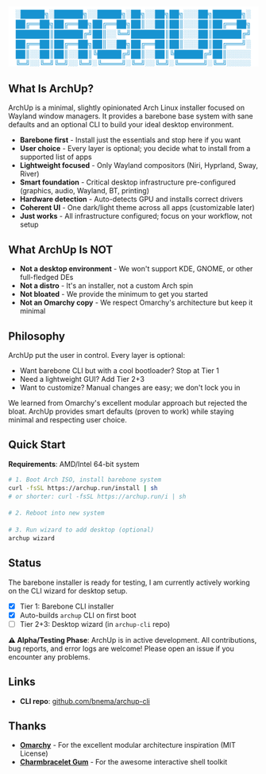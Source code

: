 <p align="center">
  <img src="assets/archup-logo.svg" alt="ArchUp Logo" width="600">
</p>

## What Is ArchUp?

ArchUp is a minimal, slightly opinionated Arch Linux installer focused on Wayland window managers. It provides a barebone base system with sane defaults and an optional CLI to build your ideal desktop environment.

- **Barebone first** - Install just the essentials and stop here if you want
- **User choice** - Every layer is optional; you decide what to install from a supported list of apps
- **Lightweight focused** - Only Wayland compositors (Niri, Hyprland, Sway, River)
- **Smart foundation** - Critical desktop infrastructure pre-configured (graphics, audio, Wayland, BT, printing)
- **Hardware detection** - Auto-detects GPU and installs correct drivers
- **Coherent UI** - One dark/light theme across all apps (customizable later)
- **Just works** - All infrastructure configured; focus on your workflow, not setup

## What ArchUp Is NOT

- **Not a desktop environment** - We won't support KDE, GNOME, or other full-fledged DEs
- **Not a distro** - It's an installer, not a custom Arch spin
- **Not bloated** - We provide the minimum to get you started
- **Not an Omarchy copy** - We respect Omarchy's architecture but keep it minimal

## Philosophy

ArchUp put the user in control. Every layer is optional:

- Want barebone CLI but with a cool bootloader? Stop at Tier 1
- Need a lightweight GUI? Add Tier 2+3
- Want to customize? Manual changes are easy; we don't lock you in

We learned from Omarchy's excellent modular approach but rejected the bloat. ArchUp provides smart defaults (proven to work) while staying minimal and respecting user choice.

## Quick Start

**Requirements**: AMD/Intel 64-bit system

```bash
# 1. Boot Arch ISO, install barebone system
curl -fsSL https://archup.run/install | sh
# or shorter: curl -fsSL https://archup.run/i | sh

# 2. Reboot into new system

# 3. Run wizard to add desktop (optional)
archup wizard
```

## Status

The barebone installer is ready for testing, I am currently actively working on the CLI wizard for desktop setup.

- [x] Tier 1: Barebone CLI installer
- [x] Auto-builds `archup` CLI on first boot
- [ ] Tier 2+3: Desktop wizard (in `archup-cli` repo)

**⚠️ Alpha/Testing Phase**: ArchUp is in active development. All contributions, bug reports, and error logs are welcome! Please open an issue if you encounter any problems.

## Links

- **CLI repo**: [github.com/bnema/archup-cli](https://github.com/bnema/archup-cli)

## Thanks

- **[Omarchy](https://github.com/omakub/omakub)** - For the excellent modular architecture inspiration (MIT License)
- **[Charmbracelet Gum](https://github.com/charmbracelet/gum)** - For the awesome interactive shell toolkit
